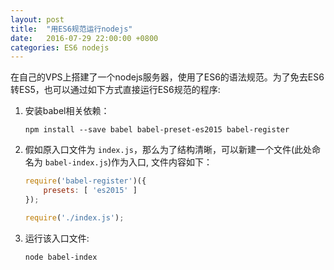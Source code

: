 ```yaml
---
layout: post
title:  "用ES6规范运行nodejs"
date:   2016-07-29 22:00:00 +0800
categories: ES6 nodejs
---
```


在自己的VPS上搭建了一个nodejs服务器，使用了ES6的语法规范。为了免去ES6转ES5，也可以通过如下方式直接运行ES6规范的程序:

1.  安装babel相关依赖：

    ```node
    npm install --save babel babel-preset-es2015 babel-register
    ```
    
2.  假如原入口文件为 `index.js`，那么为了结构清晰，可以新建一个文件(此处命名为 `babel-index.js`)作为入口, 文件内容如下：

    ```javascript
    require('babel-register')({
        presets: [ 'es2015' ]
    });
    
    require('./index.js');
    ```
    
3.  运行该入口文件:

    ```node
    node babel-index
    ```